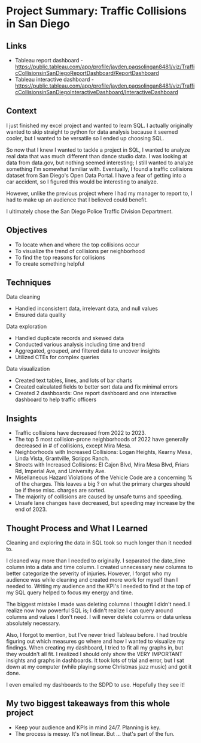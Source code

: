 # Project Summary: Traffic Collisions in San Diego

## Links
- Tableau report dashboard - https://public.tableau.com/app/profile/jayden.pagsolingan8481/viz/TrafficCollisionsinSanDiegoReportDashboard/ReportDashboard
- Tableau interactive dashboard - https://public.tableau.com/app/profile/jayden.pagsolingan8481/viz/TrafficCollisionsinSanDiegoInteractiveDashboard/InteractiveDashboard

## Context
I just finished my excel project and wanted to learn SQL. I actually originally wanted to skip straight to python for data analysis because it seemed cooler,
but I wanted to be versatile so I ended up choosing SQL. 

So now that I knew I wanted to tackle a project in SQL, I wanted to analyze real data that was much different than dance studio data. I was looking at data from
data.gov, but nothing seemed interesting; I still wanted to analyze something I'm somewhat familiar with. Eventually, I found a traffic collisions dataset from
San Diego's Open Data Portal. I have a fear of getting into a car accident, so I figured this would be interesting to analyze.

However, unlike the previous project where I had my manager to report to, I had to make up an audience that I believed could benefit.

I ultimately chose the San Diego Police Traffic Division Department. 

## Objectives
- To locate when and where the top collisions occur
- To visualize the trend of collisions per neighborhood
- To find the top reasons for collisions
- To create something helpful

## Techniques
Data cleaning
- Handled inconsistent data, irrelevant data, and null values
- Ensured data quality

Data exploration
- Handled duplicate records and skewed data
- Conducted various analysis including time and trend
- Aggregated, grouped, and filtered data to uncover insights
- Utilized CTEs for complex queries

Data visualization
- Created text tables, lines, and lots of bar charts
- Created calculated fields to better sort data and fix minimal errors
- Created 2 dashboards: One report dashboard and one interactive dashboard to help traffic officers

## Insights
- Traffic collisions have decreased from 2022 to 2023.
- The top 5 most collision-prone neighborhoods of 2022 have generally decreased in # of collisions, except Mira Mesa.
- Neighborhoods with Increased Collisions: Logan Heights, Kearny Mesa, Linda Vista, Grantville, Scripps Ranch.
- Streets with Increased Collisions: El Cajon Blvd, Mira Mesa Blvd, Friars Rd, Imperial Ave, and University Ave.
- Misellaneous Hazard Violations of the Vehicle Code are a concerning % of the charges. 
	This leaves a big ? on what the primary charges should be if these misc. charges are sorted.
- The majority of collisions are caused by unsafe turns and speeding.
- Unsafe lane changes have decreased, but speeding may increase by the end of 2023. 

## Thought Process and What I Learned
Cleaning and exploring the data in SQL took so much longer than it needed to.

I cleaned way more than I needed to originally. I separated the date_time column into a data and time column. I created unnecessary new columns to better categorize the 
severity of injuries. However, I forgot who my audience was while cleaning and created more work for myself than I needed to. Writing my audience and the KPI's I needed
to find at the top of my SQL query helped to focus my energy and time.

The biggest mistake I made was deleting columns I thought I didn't need. I realize now how powerful SQL is; I didn't realize I can query around columns
and values I don't need. I will never delete columns or data unless absolutely necessary.

Also, I forgot to mention, but I've never tried Tableau before. I had trouble figuring out which measures go where and how I wanted to visualize my findings. When creating my dashboard, I tried to fit all my graphs in, but they wouldn't all fit. I realized I should only show the VERY IMPORTANT insights and graphs in dashboards. It took lots of trial and error, but I sat
down at my computer (while playing some Christmas jazz music) and got it done. 

I even emailed my dashboards to the SDPD to use. Hopefully they see it!

## My two biggest takeaways from this whole project
- Keep your audience and KPIs in mind 24/7. Planning is key.
- The process is messy. It's not linear. But ... that's part of the fun.
